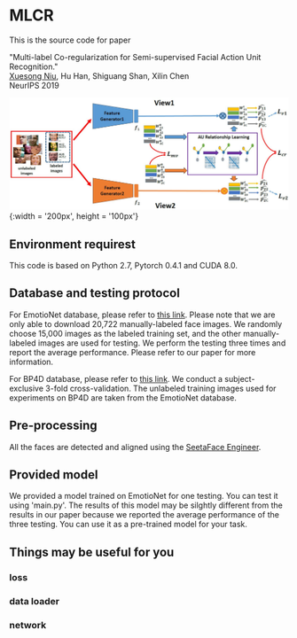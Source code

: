 # MLCR

This is the source code for paper 

"Multi-label Co-regularization for Semi-supervised Facial Action Unit Recognition." </br>
[Xuesong Niu](https://nxsedson.github.io/), Hu Han, Shiguang Shan, Xilin Chen </br>
NeurIPS 2019 </br>

![](./img/pipeline.JPG){:width = '200px', height = '100px'}

## Environment requirest

This code is based on Python 2.7, Pytorch 0.4.1 and CUDA 8.0.

## Database and testing protocol
For EmotioNet database, please refer to [this link](http://cbcsl.ece.ohio-state.edu/dbform_emotionet.html). Please note that we are only able to download 20,722 manually-labeled face images. We randomly choose 15,000 images as the labeled training set, and the other manually-labeled images are used for testing. We perform the testing three times and report the average performance. Please refer to our paper for more information.

For BP4D database, please refer to [this link](http://www.cs.binghamton.edu/~lijun/Research/3DFE/3DFE_Analysis.html). We conduct a subject-exclusive 3-fold cross-validation. The unlabeled training images used for experiments on BP4D are taken from the EmotioNet database.

## Pre-processing 

All the faces are detected and aligned using the [SeetaFace Engineer](https://github.com/seetaface/SeetaFaceEngine).

## Provided model

We provided a model trained on EmotioNet for one testing. You can test it using 'main.py'. The results of this model may be silghtly different from the results in our paper because we reported the average performance of the three testing. You can use it as a pre-trained  model for your task.

## Things may be useful for you
### loss 
### data loader
### network




